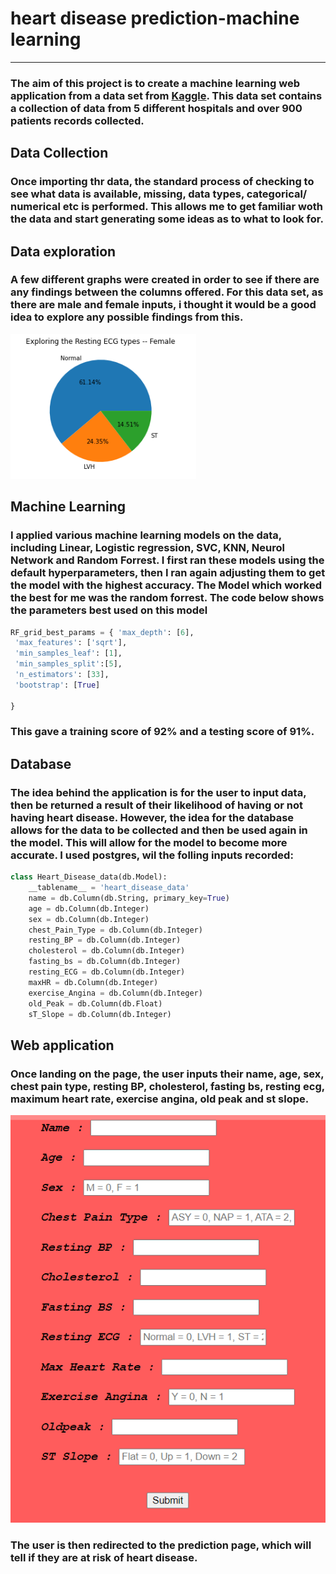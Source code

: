# **heart disease prediction-machine learning**
---
### The aim of this project is to create a machine learning web application from a data set from [Kaggle](https://www.kaggle.com/datasets/fedesoriano/heart-failure-prediction). This data set contains a collection of data from 5 different hospitals and over 900 patients records collected. 

## Data Collection
### Once importing thr data, the standard process of checking to see what data is available, missing, data types, categorical/ numerical etc is performed. This allows me to get familiar woth the data and start generating some ideas as to what to look for.

## Data exploration
### A few different graphs were created in order to see if there are any findings between the columns offered. For this data set, as there are male and female inputs, i thought it would be a good idea to explore any possible findings from this. 
![Image Link](https://github.com/nickjaycarr88/heart_disease_prediction_machine_learning/blob/main/images/ECG.png)

## Machine Learning
### I applied various machine learning models on the data, including Linear, Logistic regression, SVC, KNN, Neurol Network and Random Forrest. I first ran these models using the default hyperparameters, then I ran again adjusting them to get the model with the highest accuracy. The Model which worked the best for me was the random forrest. The code below shows the parameters best used on this model
```python
RF_grid_best_params = { 'max_depth': [6],
 'max_features': ['sqrt'],
 'min_samples_leaf': [1],
 'min_samples_split':[5],
 'n_estimators': [33],
 'bootstrap': [True]
    
}
``` 
### This gave a training score of 92% and a testing score of 91%. 

## Database
### The idea behind the application is for the user to input data, then be returned a result of their likelihood of having or not having heart disease. However, the idea for the database allows for the data to be collected and then be used again in the model. This will allow for the model to become more accurate. I used postgres, wil the folling inputs recorded: 
```python
class Heart_Disease_data(db.Model):
    __tablename__ = 'heart_disease_data'
    name = db.Column(db.String, primary_key=True)
    age = db.Column(db.Integer)
    sex = db.Column(db.Integer)
    chest_Pain_Type = db.Column(db.Integer)
    resting_BP = db.Column(db.Integer)
    cholesterol = db.Column(db.Integer)
    fasting_bs = db.Column(db.Integer)
    resting_ECG = db.Column(db.Integer)
    maxHR = db.Column(db.Integer)
    exercise_Angina = db.Column(db.Integer)
    old_Peak = db.Column(db.Float)
    sT_Slope = db.Column(db.Integer)
```
## Web application
### Once landing on the page, the user inputs their name, age, sex, chest pain type, resting BP, cholesterol, fasting bs, resting ecg, maximum heart rate, exercise angina, old peak and st slope.
![Image Link](https://github.com/nickjaycarr88/heart_disease_prediction_machine_learning/blob/main/images/landing.png)

### The user is then redirected to the prediction page, which will tell if they are at risk of heart disease.
